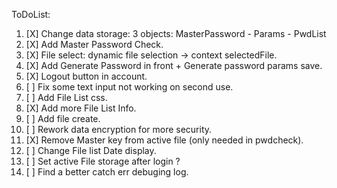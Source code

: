 ToDoList:

1. [X] Change data storage: 3 objects: MasterPassword - Params - PwdList
2. [X] Add Master Password Check.
3. [X] File select: dynamic file selection -> context selectedFile.
4. [X] Add Generate Password in front + Generate password params save.
5. [X] Logout button in account.
6. [ ] Fix some text input not working on second use.
7. [ ] Add File List css.
8. [X] Add more File List Info.
9. [ ] Add file create.
10. [ ] Rework data encryption for more security.
11. [X] Remove Master key from active file (only needed in pwdcheck).
12. [ ] Change File list Date display.
13. [ ] Set active File storage after login ?
14. [ ] Find a better catch err debuging log.